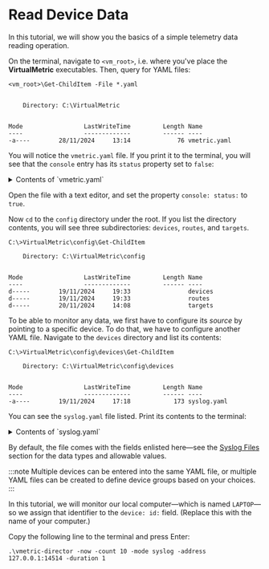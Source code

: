 # Read Device Data

In this tutorial, we will show you the basics of a simple telemetry data reading operation.

On the terminal, navigate to `<vm_root>`, i.e. where you've place the **VirtualMetric** executables. Then, query for YAML files:

```CLI
<vm_root>\Get-ChildItem -File *.yaml


    Directory: C:\VirtualMetric


Mode                 LastWriteTime         Length Name
----                 -------------         ------ ----
-a----        28/11/2024     13:14             76 vmetric.yaml
```

You will notice the `vmetric.yaml` file. If you print it to the terminal, you will see that the `console` entry has its `status` property set to `false`:

<details>
<summary>Contents of `vmetric.yaml`</summary>
```CLI
debug:
  log:
    status: true
  level: 5
  console:
    status: false
```
</details>

Open the file with a text editor, and set the property `console: status:` to `true`.

Now `cd` to the `config` directory under the root. If you list the directory contents, you will see three subdirectories: `devices`, `routes`, and `targets`.

```CLI
C:\>VirtualMetric\config\Get-ChildItem

    Directory: C:\VirtualMetric\config


Mode                 LastWriteTime         Length Name
----                 -------------         ------ ----
d-----        19/11/2024     19:33                devices
d-----        19/11/2024     19:33                routes
d-----        20/11/2024     14:08                targets
```

To be able to monitor any data, we first have to configure its _source_ by pointing to a specific device. To do that, we have to configure another YAML file. Navigate to the `devices` directory and list its contents:

```CLI
C:\>VirtualMetric\config\devices\Get-ChildItem

    Directory: C:\VirtualMetric\config\devices


Mode                 LastWriteTime         Length Name
----                 -------------         ------ ----
-a----        19/11/2024     17:18            173 syslog.yaml
```

You can see the `syslog.yaml` file listed. Print its contents to the terminal:

<details>
<summary>Contents of `syslog.yaml`</summary>
```Text
devices:
  - id: 324235346
    name: 127.0.0.1
    description: syslog
    type: syslog
    status: true
    properties:
      address: "0.0.0.0"
      port: 14514
```
</details>

By default, the file comes with the fields enlisted here&mdash;see the [Syslog Files](../usr/ref/2-syslog.md) section for the data types and allowable values.

:::note
Multiple devices can be entered into the same YAML file, or multiple YAML files can be created to define device groups based on your choices.
:::

In this tutorial, we will monitor our local computer&mdash;which is named `LAPTOP`&mdash;so we assign that identifier to the `device: id:` field. (Replace this with the name of your computer.)

Copy the following line to the terminal and press <kb-short>Enter</kb-short>:

```CLI
.\vmetric-director -now -count 10 -mode syslog -address 127.0.0.1:14514 -duration 1
```
